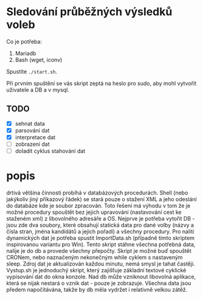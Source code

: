 # Sledování průběžných výsledků voleb

Co je potřeba:

1. Mariadb
2. Bash (wget, iconv) 

Spustíte `./start.sh`. 

Při prvním spuštění se vás skript zeptá na heslo pro sudo, aby mohl vytvořit uživatele a DB a v mysql. 

## TODO

- [x] sehnat data
- [x] parsování dat
- [x] interpretace dat
- [ ] zobrazení dat
- [ ] doladit cyklus stahování dat

# popis

drtivá většina činnosti probíhá v databázových procedurách. Shell (nebo jakýkoliv jiný příkazový řádek) se stará pouze o stažení XML a jeho odeslání do databáze kde je soubor zpracován.
Toto řešení má výhodu v tom že je možné procedury spouštět bez jejich upravování (nastavování cest ke staženém xml) z libovolného adresáře a OS.
Nejprve je potřeba vytořit DB - jsou zde dva soubory, které obsahují statická data pro dané volby (názvy a čísla stran, jména kandidátů a jejich pořadí) a všechny procedury.
Pro nalití dynamických dat je potřeba spustit ImportData.sh (případně tímto skriptem inspirovanou variantu pro Win). Tento skript stáhne všechna potřebná data, nalije je do db a provede všechny přepočty. Skript je možné buď spouštět CRONem, nebo naznačeným nekonečným while cyklem s nastaveným sleep. Zdroj dat je aktualizován každou minutu, nemá smysl je tahat častěji.
Vystup.sh je jednoduchý skript, který zajišťuje základní textové cyklické vypisování dat do okna konzole.
Nad db může vzniknout libovolná aplikace, která se nijak nestará o vznik dat - pouze je zobrazuje. Všechna data jsou předem napočítávána, takže by db měla vydržet i relativně velkou zátěž.
